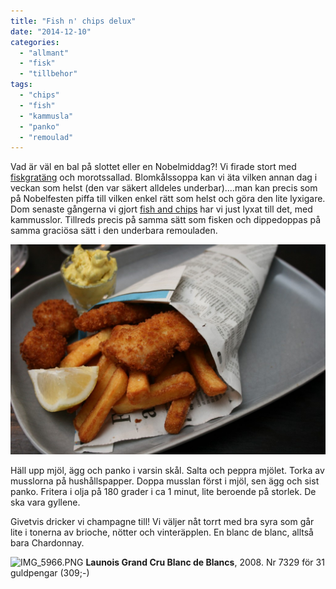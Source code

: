 ```yaml
---
title: "Fish n' chips delux"
date: "2014-12-10"
categories: 
  - "allmant"
  - "fisk"
  - "tillbehor"
tags: 
  - "chips"
  - "fish"
  - "kammusla"
  - "panko"
  - "remoulad"
---
```


Vad är väl en bal på slottet eller en Nobelmiddag?! Vi firade stort med [fiskgratäng](http://import.local/2014/09/29/fiskgratang/) och morotssallad. Blomkålssoppa kan vi äta vilken annan dag i veckan som helst (den var säkert alldeles underbar)....man kan precis som på Nobelfesten piffa till vilken enkel rätt som helst och göra den lite lyxigare. Dom senaste gångerna vi gjort [fish and chips](http://import.local/2012/01/09/fish-n-chips/) har vi just lyxat till det, med kammusslor. Tillreds precis på samma sätt som fisken och dippedoppas på samma graciösa sätt i den underbara remouladen. 

![IMG_7023](/static/img/IMG_7023-1024x682.jpg)

Häll upp mjöl, ägg och panko i varsin skål. Salta och peppra mjölet. Torka av musslorna på hushållspapper. Doppa musslan först i mjöl, sen ägg och sist panko. Fritera i olja på 180 grader i ca 1 minut, lite beroende på storlek. De ska vara gyllene.

Givetvis dricker vi champagne till! Vi väljer nåt torrt med bra syra som går lite i tonerna av brioche, nötter och vinteräpplen. En blanc de blanc, alltså bara Chardonnay.  
  
![IMG_5966.PNG](/static/img/IMG_5966.png)
**Launois Grand Cru Blanc de Blancs**, 2008. Nr 7329 för 31 guldpengar (309;-)
